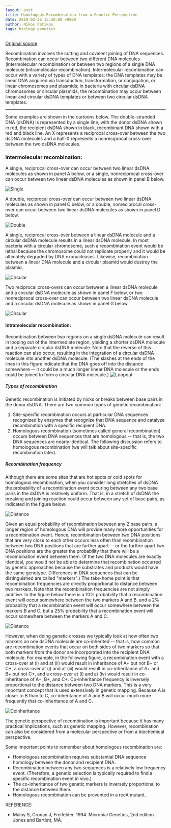 ```yaml
---
layout: post
title: Homologous Recombination from a Genetic Perspective
date: 2019-02-26 15:50:00 +0000
author: Nikos Patikas
tags: biology genetics
---
```



[Original source](http://www.sci.sdsu.edu/~smaloy/MicrobialGenetics/topics/genetic-analysis/recombination/rec-genetic.html)



Recombination involves the cutting and covalent joining of DNA sequences. Recombination can occur between two different DNA molecules (intermolecular recombination) or between two regions of a single DNA molecule (intramolecular recombination). Intermolecular recombination can occur with a variety of types of DNA templates: the DNA templates may be linear DNA acquired via transduction, transformation, or conjugation, or linear chromosomes and plasmids; in bacteria with circular dsDNA chromosomes or circular plasmids, the recombination may occur between linear and circular dsDNA templates or between two circular dsDNA templates.

---------------


Some examples are shown in the cartoons below. The double-stranded DNA (dsDNA) is represented by a single line, with the donor dsDNA shown in red, the recipient dsDNA shown in black, recombinant DNA shown with a red and black line. An X represents a reciprocal cross-over between the two dsDNA molecules and a half-X represents a nonreciprocal cross-over between the two dsDNA molecules.

### Intermolecular recombination:

     
A single, reciprocal cross-over can occur between two linear dsDNA molecules as shown in panel A below, or a single, nonreciprocal cross-over can occur between two linear dsDNA molecules as shown in panel B below.

 ![Single](/assets/img/recombination/x-over-single.png) 

A double, reciprocal cross-over can occur between two linear dsDNA molecules as shown in panel C below, or a double, nonreciprocal cross-over can occur between two linear dsDNA molecules as shown in panel D below.

![Double](/assets/img/recombination/x-over-double.png) 


A single, reciprocal cross-over between a linear dsDNA molecule and a circular dsDNA molecule results in a linear dsDNA molecule. In most bacteria with a circular chromosome, such a recombination event would be lethal because the chromosome could not replicate properly and it would be ultimately degraded by DNA exonucleases. Likewise, recombination between a linear DNA molecule and a circular plasmid would destroy the plasmid.

![Circular](/assets/img/recombination/x-over-1-circ.png) 

Two reciprocal cross-overs can occur between a linear dsDNA molecule and a circular dsDNA molecule as shown in panel F below, or two nonreciprocal cross-over can occur between two linear dsDNA molecule and a circular dsDNA molecule as shown in panel G below.

![Circular](/assets/img/recombination/x-over-circ.png) 


#### Intramolecular recombination:

Recombination between two regions on a single dsDNA molecule can result in looping out of the intermediate region, yielding a shorter dsDNA molecule and a separate circular dsDNA molecule. Note that the reverse of this reaction can also occur, resulting in the integration of a circular dsDNA molecule into another dsDNA molecule. (The slashes at the ends of the lines in this figure indicate that the DNA goes off into the distance somewhere -- it could be a much longer linear DNA molecule or the ends could be joined to form a circular DNA molecule.)
![Loopout](/assets/img/recombination/x-over-loopout.png) 

##### Types of recombination

Genetic recombination is initiated by nicks or breaks between base pairs in the donor dsDNA. There are two common types of genetic recombination:

1. Site-specific recombination occurs at particular DNA sequences recognized by enzymes that recognize that DNA sequence and catalyze recombination with a specific recipient DNA.
2. Homologous recombination (sometimes called general recombination) occurs between DNA sequences that are homologous -- that is, the two DNA sequences are nearly identical.
The following discussion refers to homologous recombination (we will talk about site-specific recombination later).

##### Recombination frequency
      
Although there are some sites that are hot spots or cold spots for homologous recombination, when you consider long stretches of dsDNA the probability of a recombination event occuring between any two base pairs in the dsDNA is relatively uniform. That is, in a stretch of dsDNA the breaking and joining reaction could occur between any set of base pairs, as indicated in the figure below.


![Distance](/assets/img/recombination/recomb-dist-2.png)

Given an equal probability of recombination between any 2 base pairs, a longer region of homologous DNA will provide many more opportunities for a recombination event. Hence, recombination between two DNA positions that are very close to each other occurs less often than recombination between two DNA positions that are farther apart -- or the further apart two DNA positions are the greater the probability that there will be a recombination event between them. (If the two DNA molecules are exactly identical, you would not be able to determine that recombination occurred by genetic approaches because the substrates and products would have the same genotype. Differences in DNA sequences that can be distinguished are called "markers".) The take-home point is that recombination frequencies are directly proportional to distance between two markers. Note that the recombination frequencies are not simply additive. In the figure below there is a 10% probability that a recombination event will occur somewhere between the two markers A and B, and a 2% probability that a recombination event will occur somewhere between the markers B and C, but a 25% probability that a recombination event will occur somewhere between the markers A and C.

![Distance](/assets/img/recombination/recomb-dist.png)


However, when doing genetic crosses we typically look at how often two markers on one dsDNA molecule are co-inherited -- that is, how common are recombination events that occur on both sides of two markers so that both markers from the donor are incorporated into the recipient DNA molecule. For example, in the following figure, a recombination event with a cross-over at (i) and at (ii) would result in inheritance of A+ but not B+ or C+, a cross-over at (i) and at (iii) would result in co-inheritance of A+ and B+ but not C+, and a cross-over at (i) and at (iv) would result in co-inheritance of A+, B+, and C+. Co-inheritance frequency is inversely proportional to the distance between two DNA markers. This is a very important concept that is used extensively in genetic mapping. Because A is closer to B than to C, co-inheritance of A and B will occur much more frequently that co-inheritance of A and C.


![Coinheritance](/assets/img/recombination/coinheritance.png)


The genetic perspective of recombination is important because it has many practical implications, such as genetic mapping. However, recombination can also be considered from a molecular perspective or from a biochemical perspective.

Some important points to remember about homologous recombination are:

- Homologous recombination requires substantial DNA sequence homology between the donor and recipient DNA.
- Recombination between any two sequences is a relatively low frequency event. (Therefore, a genetic selection is typically required to find a specific recombination event in vivo.)
- The co-inheritance of two genetic markers is inversely proportional to the distance between them.
- Homologous recombination can be prevented in a recA mutant.

REFERENCE:
- Maloy S, Cronan J, Freifelder. 1994. Microbial Genetics, 2nd edition. Jones and Bartlett, MA.




